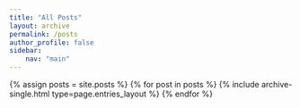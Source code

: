 ```yaml
---
title: "All Posts"
layout: archive
permalink: /posts
author_profile: false
sidebar:
    nav: "main"
---
```

{% assign posts = site.posts %}
{% for post in posts %} {% include archive-single.html type=page.entries_layout %} {% endfor %}